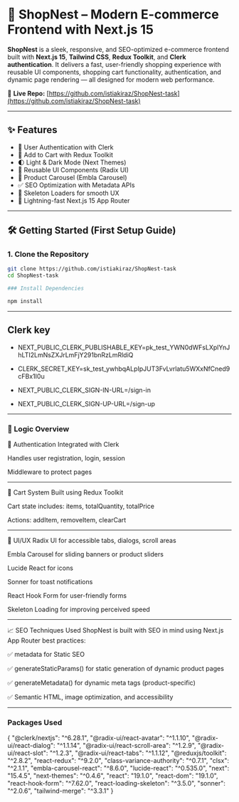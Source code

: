 # 🛒 ShopNest – Modern E-commerce Frontend with Next.js 15

**ShopNest** is a sleek, responsive, and SEO-optimized e-commerce frontend built with **Next.js 15**, **Tailwind CSS**, **Redux Toolkit**, and **Clerk authentication**. It delivers a fast, user-friendly shopping experience with reusable UI components, shopping cart functionality, authentication, and dynamic page rendering — all designed for modern web performance.

🔗 **Live Repo:** [https://github.com/istiakiraz/ShopNest-task](https://github.com/istiakiraz/ShopNest-task)

---

## ✨ Features

- 🔐 User Authentication with Clerk
- 🛒 Add to Cart with Redux Toolkit
- 🌓 Light & Dark Mode (Next Themes)
- 🧱 Reusable UI Components (Radix UI)
- 🎡 Product Carousel (Embla Carousel)
- ✅ SEO Optimization with Metadata APIs
- 🧾 Skeleton Loaders for smooth UX
- 🚀 Lightning-fast Next.js 15 App Router

---

## 🛠️ Getting Started (First Setup Guide)

### 1. Clone the Repository

```bash
git clone https://github.com/istiakiraz/ShopNest-task
cd ShopNest-task

### Install Dependencies

npm install

```
---

## Clerk key

- NEXT_PUBLIC_CLERK_PUBLISHABLE_KEY=pk_test_YWN0dWFsLXplYnJhLTI2LmNsZXJrLmFjY291bnRzLmRldiQ
- CLERK_SECRET_KEY=sk_test_ywhbqALpIpJUT3FvLvrlatu5WXxNfCned9cFBx1I0u

- NEXT_PUBLIC_CLERK_SIGN-IN-URL=/sign-in
- NEXT_PUBLIC_CLERK_SIGN-UP-URL=/sign-up

---


 ### 🧠 Logic Overview


🔐 Authentication
Integrated with Clerk

Handles user registration, login, session

Middleware to protect pages

---

🛒 Cart System
Built using Redux Toolkit

Cart state includes: items, totalQuantity, totalPrice

Actions: addItem, removeItem, clearCart

---

🎨 UI/UX
Radix UI for accessible tabs, dialogs, scroll areas

Embla Carousel for sliding banners or product sliders

Lucide React for icons

Sonner for toast notifications

React Hook Form for user-friendly forms

Skeleton Loading for improving perceived speed

---

📈 SEO Techniques Used
ShopNest is built with SEO in mind using Next.js App Router best practices:

✅ metadata for Static SEO

✅ generateStaticParams() for static generation of dynamic product pages

✅ generateMetadata() for dynamic meta tags (product-specific)

✅ Semantic HTML, image optimization, and accessibility

---
### Packages Used

{
  "@clerk/nextjs": "^6.28.1",
  "@radix-ui/react-avatar": "^1.1.10",
  "@radix-ui/react-dialog": "^1.1.14",
  "@radix-ui/react-scroll-area": "^1.2.9",
  "@radix-ui/react-slot": "^1.2.3",
  "@radix-ui/react-tabs": "^1.1.12",
  "@reduxjs/toolkit": "^2.8.2",
  "react-redux": "^9.2.0",
  "class-variance-authority": "^0.7.1",
  "clsx": "^2.1.1",
  "embla-carousel-react": "^8.6.0",
  "lucide-react": "^0.535.0",
  "next": "15.4.5",
  "next-themes": "^0.4.6",
  "react": "19.1.0",
  "react-dom": "19.1.0",
  "react-hook-form": "^7.62.0",
  "react-loading-skeleton": "^3.5.0",
  "sonner": "^2.0.6",
  "tailwind-merge": "^3.3.1"
}





